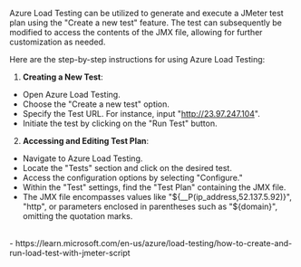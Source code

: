 Azure Load Testing can be utilized to generate and execute a JMeter test plan using the "Create a new test" feature. The test can subsequently be modified to access the contents of the JMX file, allowing for further customization as needed.

Here are the step-by-step instructions for using Azure Load Testing:

1. <b>Creating a New Test</b>:
- Open Azure Load Testing.
- Choose the "Create a new test" option.
- Specify the Test URL. For instance, input "http://23.97.247.104".
- Initiate the test by clicking on the "Run Test" button.
2. <b>Accessing and Editing Test Plan</b>:
- Navigate to Azure Load Testing.
- Locate the "Tests" section and click on the desired test.
- Access the configuration options by selecting "Configure."
- Within the "Test" settings, find the "Test Plan" containing the JMX file.
- The JMX file encompasses values like "${__P(ip_address,52.137.5.92)}", "http", or parameters enclosed in parentheses such as "${domain}", omitting the quotation marks.

<br>
- https://learn.microsoft.com/en-us/azure/load-testing/how-to-create-and-run-load-test-with-jmeter-script

